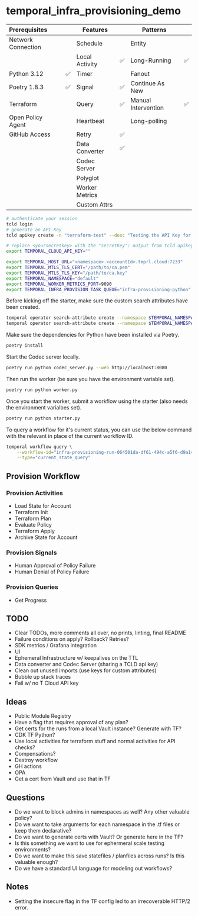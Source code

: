# temporal_infra_provisioning_demo

| Prerequisites      |   | Features       |    | Patterns             |   |
|:-------------------|---|----------------|----|----------------------|---|
| Network Connection |   | Schedule       |    | Entity               |   |
|                    |   | Local Activity | ✅ | Long-Running        | ✅ |
| Python 3.12        | ✅ | Timer         |    | Fanout              |   |
| Poetry 1.8.3       | ✅ | Signal        | ✅ | Continue As New     |   |
| Terraform          |   | Query          | ✅ | Manual Intervention | ✅ |
| Open Policy Agent  |   | Heartbeat      |    | Long-polling        |   |
| GitHub Access      |   | Retry          | ✅ |                     |   |
|                    |   | Data Converter | ✅  |                     |   |
|                    |   | Codec Server   |    |                     |   |
|                    |   | Polyglot       |    |                     |   |
|                    |   | Worker Metrics |    |                     |   |
|                    |   | Custom Attrs   |    |                     |   |

```bash
# authenticate your session
tcld login
# generate an API Key
tcld apikey create -n "terraform-test" --desc "Testing the API Key for the TF Provider" -d 90d
```

```bash
# replace <yoursecretkey> with the "secretKey": output from tcld apikey create command
export TEMPORAL_CLOUD_API_KEY=""
```

```bash
export TEMPORAL_HOST_URL="<namespace>.<accountId>.tmprl.cloud:7233"
export TEMPORAL_MTLS_TLS_CERT="/path/to/ca.pem"
export TEMPORAL_MTLS_TLS_KEY="/path/to/ca.key"
export TEMPORAL_NAMESPACE="default"
export TEMPORAL_WORKER_METRICS_PORT=9090
export TEMPORAL_INFRA_PROVISION_TASK_QUEUE="infra-provisioning-python"
```

Before kicking off the starter, make sure the custom search attributes have been created.

```bash
temporal operator search-attribute create --namespace $TEMPORAL_NAMESPACE --name provisionStatus --type text
temporal operator search-attribute create --namespace $TEMPORAL_NAMESPACE --name tfDirectory --type text
```

Make sure the dependencies for Python have been installed via Poetry.

```bash
poetry install
```

Start the Codec server locally.

```bash
poetry run python codec_server.py --web http://localhost:8080
```


Then run the worker (be sure you have the environment variable set).

```bash
poetry run python worker.py
```

Once you start the worker, submit a workflow using the starter (also needs the environment varialbes set).

```bash
poetry run python starter.py
```

To query a workflow for it's current status, you can use the below command with the relevant in place of the current workflow ID.

```bash
temporal workflow query \
    --workflow-id="infra-provisioning-run-064501da-df61-494c-a5f6-d9a1412e23d2" \
    --type="current_state_query"
```

## Provision Workflow

### Provision Activities

- Load State for Account
- Terraform Init
- Terraform Plan
- Evaluate Policy
- Terraform Apply
- Archive State for Account

### Provision Signals

- Human Approval of Policy Failure
- Human Denial of Policy Failure

### Provision Queries

- Get Progress

## TODO

- Clear TODOs, more comments all over, no prints, linting, final README
- Failure conditions on apply? Rollback? Retries?
- SDK metrics / Grafana integration
- UI
- Ephemeral Infrastructure w/ keepalives on the TTL
- Data converter and Codec Server (sharing a TCLD api key)
- Clean out unused imports (use keys for custom attributes)
- Bubble up stack traces
- Fail w/ no T Cloud API key

## Ideas

- Public Module Registry
- Have a flag that requires approval of any plan?
- Get certs for the runs from a local Vault instance? Generate with TF?
- CDK TF Python?
- Use local activities for terraform stuff and normal activities for API checks?
- Compensations?
- Destroy workflow
- GH actions
- OPA
- Get a cert from Vault and use that in TF

## Questions

- Do we want to block admins in namespaces as well? Any other valuable policy?
- Do we want to take arguments for each namespace in the .tf files or keep them declarative?
- Do we want to generate certs with Vault? Or generate here in the TF?
- Is this something we want to use for ephermeral scale testing environments?
- Do we want to make this save statefiles / planfiles across runs? Is this valuable enough?
- Do we have a standard UI language for modeling out workflows?

## Notes

- Setting the insecure flag in the TF config led to an irrecoverable HTTP/2 error.
